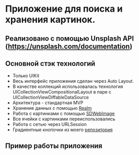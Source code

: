 #  Приложение для поиска и хранения картинок.
## Реализовано с помощью Unsplash API (https://unsplash.com/documentation)
## Основной стэк технологий
+ Только UIKit
+ Весь интерфейс приложения сделан через Auto Layout. 
+ В качестве коллекций использовалась технология UICollectionViewCompositionalLayout в паре с UICollectionViewDiffableDataSource
+ Архитектура - стандартная MVP
+ Хранение данных с помощью [Realm](https://docs.mongodb.com/realm/sdk/swift/)
+ Работа с картинками с помощью [SDWebImage](https://github.com/SDWebImage/SDWebImage)
+ Все ячейки с картинками переиспользовались
+ Работа с сетью через URLSession
+ Градиентные кнопочки из моего [репозитория](https://github.com/KorobskoyRoman/GradientView)
## Пример работы приложения

